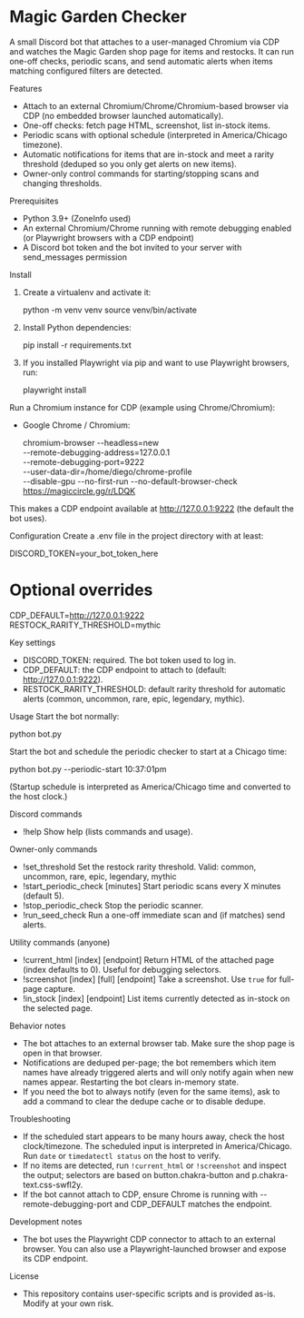 # Magic Garden Checker

A small Discord bot that attaches to a user-managed Chromium via CDP and watches the Magic Garden shop page for items and restocks. It can run one-off checks, periodic scans, and send automatic alerts when items matching configured filters are detected.

Features
- Attach to an external Chromium/Chrome/Chromium-based browser via CDP (no embedded browser launched automatically).
- One-off checks: fetch page HTML, screenshot, list in-stock items.
- Periodic scans with optional schedule (interpreted in America/Chicago timezone).
- Automatic notifications for items that are in-stock and meet a rarity threshold (deduped so you only get alerts on new items).
- Owner-only control commands for starting/stopping scans and changing thresholds.

Prerequisites
- Python 3.9+ (ZoneInfo used)
- An external Chromium/Chrome running with remote debugging enabled (or Playwright browsers with a CDP endpoint)
- A Discord bot token and the bot invited to your server with send_messages permission

Install
1. Create a virtualenv and activate it:

   python -m venv venv
   source venv/bin/activate

2. Install Python dependencies:

   pip install -r requirements.txt

3. If you installed Playwright via pip and want to use Playwright browsers, run:

   playwright install

Run a Chromium instance for CDP (example using Chrome/Chromium):

- Google Chrome / Chromium:

  chromium-browser --headless=new \
    --remote-debugging-address=127.0.0.1 \
    --remote-debugging-port=9222 \
    --user-data-dir=/home/diego/chrome-profile \
    --disable-gpu --no-first-run --no-default-browser-check \
    https://magiccircle.gg/r/LDQK

This makes a CDP endpoint available at http://127.0.0.1:9222 (the default the bot uses).

Configuration
Create a .env file in the project directory with at least:

DISCORD_TOKEN=your_bot_token_here
# Optional overrides
CDP_DEFAULT=http://127.0.0.1:9222
RESTOCK_RARITY_THRESHOLD=mythic

Key settings
- DISCORD_TOKEN: required. The bot token used to log in.
- CDP_DEFAULT: the CDP endpoint to attach to (default: http://127.0.0.1:9222).
- RESTOCK_RARITY_THRESHOLD: default rarity threshold for automatic alerts (common, uncommon, rare, epic, legendary, mythic).

Usage
Start the bot normally:

   python bot.py

Start the bot and schedule the periodic checker to start at a Chicago time:

   python bot.py --periodic-start 10:37:01pm

(Startup schedule is interpreted as America/Chicago time and converted to the host clock.)

Discord commands
- !help
  Show help (lists commands and usage).

Owner-only commands
- !set_threshold <rarity>
  Set the restock rarity threshold. Valid: common, uncommon, rare, epic, legendary, mythic
- !start_periodic_check [minutes]
  Start periodic scans every X minutes (default 5).
- !stop_periodic_check
  Stop the periodic scanner.
- !run_seed_check
  Run a one-off immediate scan and (if matches) send alerts.

Utility commands (anyone)
- !current_html [index] [endpoint]
  Return HTML of the attached page (index defaults to 0). Useful for debugging selectors.
- !screenshot [index] [full] [endpoint]
  Take a screenshot. Use `true` for full-page capture.
- !in_stock [index] [endpoint]
  List items currently detected as in-stock on the selected page.

Behavior notes
- The bot attaches to an external browser tab. Make sure the shop page is open in that browser.
- Notifications are deduped per-page; the bot remembers which item names have already triggered alerts and will only notify again when new names appear. Restarting the bot clears in-memory state.
- If you need the bot to always notify (even for the same items), ask to add a command to clear the dedupe cache or to disable dedupe.

Troubleshooting
- If the scheduled start appears to be many hours away, check the host clock/timezone. The scheduled input is interpreted in America/Chicago. Run `date` or `timedatectl status` on the host to verify.
- If no items are detected, run `!current_html` or `!screenshot` and inspect the output; selectors are based on button.chakra-button and p.chakra-text.css-swfl2y.
- If the bot cannot attach to CDP, ensure Chrome is running with --remote-debugging-port and CDP_DEFAULT matches the endpoint.

Development notes
- The bot uses the Playwright CDP connector to attach to an external browser. You can also use a Playwright-launched browser and expose its CDP endpoint.

License
- This repository contains user-specific scripts and is provided as-is. Modify at your own risk.